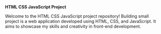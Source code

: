 **HTML CSS JavaScript Project**

Welcome to the HTML CSS JavaScript project repository! Building small project is a web application developed using HTML, CSS, and JavaScript. It aims to showcase my skills and creativity in front-end development.

